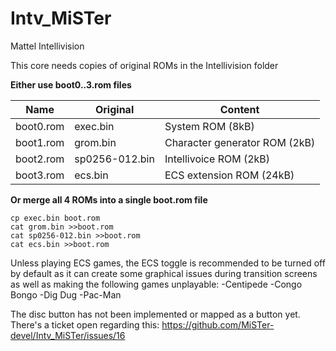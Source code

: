 
# Intv_MiSTer

Mattel Intellivision

This core needs copies of original ROMs in the Intellivision folder


**Either use boot0..3.rom files**

Name      | Original   | Content
----------|------------|--------------------
boot0.rom | exec.bin   | System ROM (8kB)
boot1.rom | grom.bin   | Character generator ROM (2kB)
boot2.rom | sp0256-012.bin | Intellivoice ROM (2kB)
boot3.rom | ecs.bin    | ECS extension ROM (24kB)


**Or merge all 4 ROMs into a single boot.rom file**
```
cp exec.bin boot.rom
cat grom.bin >>boot.rom
cat sp0256-012.bin >>boot.rom
cat ecs.bin >>boot.rom
```

Unless playing ECS games, the ECS toggle is recommended to be turned off by default as it can create some graphical issues during transition screens as well as making the following games unplayable:
-Centipede
-Congo Bongo
-Dig Dug
-Pac-Man

The disc button has not been implemented or mapped as a button yet. There's a ticket open regarding this: https://github.com/MiSTer-devel/Intv_MiSTer/issues/16
